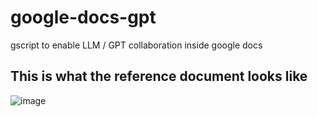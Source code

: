 # google-docs-gpt
gscript to enable LLM / GPT collaboration inside google docs

## This is what the reference document looks like
![image](https://github.com/ibercovich/google-docs-gpt/assets/613679/938d054d-9605-4d7e-ace8-95a3efb41e4e)
